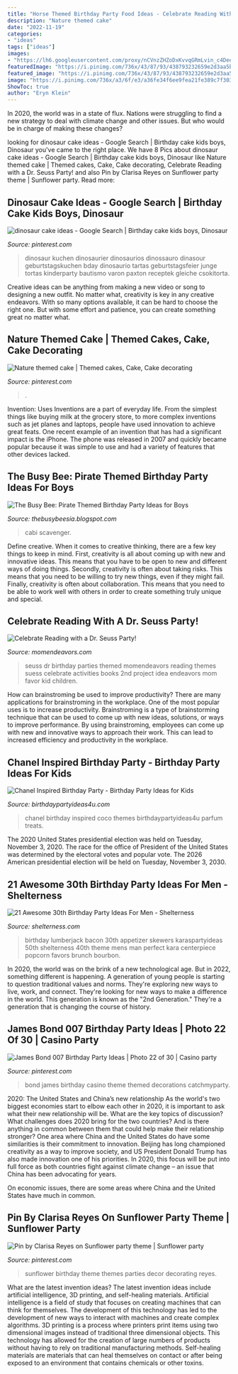 ```yaml
---
title: "Horse Themed Birthday Party Food Ideas - Celebrate Reading With A Dr. Seuss Party!"
description: "Nature themed cake"
date: "2022-11-19"
categories:
- "ideas"
tags: ["ideas"]
images:
- "https://lh6.googleusercontent.com/proxy/nCVnzZHZoDxKvvqGRmLvin_c4DeeNfS7VKFM_KFE1v1FHSiCpBc7QvUI_SKfsMoX5SwZ9bGUVHEVYvrJjc-okutAA6mHt19do7Y-b2wjdoptK7bBN7eOjTkP9jc1CVus-Fs9WyicsMc=s0-d"
featuredImage: "https://i.pinimg.com/736x/43/87/93/438793232659e2d3aa5b399b3f82143b--themed-cakes-kid-stuff.jpg"
featured_image: "https://i.pinimg.com/736x/43/87/93/438793232659e2d3aa5b399b3f82143b--themed-cakes-kid-stuff.jpg"
image: "https://i.pinimg.com/736x/a3/6f/e3/a36fe34f6ee9fea21fe389c7f30394a0--th-party-birthday-party-ideas.jpg"
ShowToc: true
author: "Eryn Klein"
---
```



In 2020, the world was in a state of flux. Nations were struggling to find a new strategy to deal with climate change and other issues. But who would be in charge of making these changes?

	

		
looking for dinosaur cake ideas - Google Search | Birthday cake kids boys, Dinosaur you've came to the right place. We have 8 Pics about dinosaur cake ideas - Google Search | Birthday cake kids boys, Dinosaur like Nature themed cake | Themed cakes, Cake, Cake decorating, Celebrate Reading with a Dr. Seuss Party! and also Pin by Clarisa Reyes on Sunflower party theme | Sunflower party. Read more:
		
    
## Dinosaur Cake Ideas - Google Search | Birthday Cake Kids Boys, Dinosaur

<img loading=lazy src="https://i.pinimg.com/736x/45/df/14/45df149e7af34e704c8071b5bfd0218d.jpg" onerror="this.onerror=null;this.src='https://tse1.mm.bing.net/th?id=OIP.P3SG0Nlg7NtYofFgYLSsEgHaJ3&amp;pid=15.1';" alt="dinosaur cake ideas - Google Search | Birthday cake kids boys, Dinosaur">

_Source: pinterest.com_

>dinosaur kuchen dinosaurier dinosaurios dinossauro dinasour geburtstagskuchen bday dinosaurio tartas geburtstagsfeier junge tortas kinderparty bautismo varon paxton receptek gleiche csokitorta. 

	

Creative ideas can be anything from making a new video or song to designing a new outfit. No matter what, creativity is key in any creative endeavors. With so many options available, it can be hard to choose the right one. But with some effort and patience, you can create something great no matter what.

    
## Nature Themed Cake | Themed Cakes, Cake, Cake Decorating

<img loading=lazy src="https://i.pinimg.com/736x/43/87/93/438793232659e2d3aa5b399b3f82143b--themed-cakes-kid-stuff.jpg" onerror="this.onerror=null;this.src='https://tse3.mm.bing.net/th?id=OIP.DtB6bRYzrLyJwzaPxSSpywHaJ3&amp;pid=15.1';" alt="Nature themed cake | Themed cakes, Cake, Cake decorating">

_Source: pinterest.com_

>. 

	

Invention: Uses
Inventions are a part of everyday life. From the simplest things like buying milk at the grocery store, to more complex inventions such as jet planes and laptops, people have used innovation to achieve great feats. 
One recent example of an invention that has had a significant impact is the iPhone. The phone was released in 2007 and quickly became popular because it was simple to use and had a variety of features that other devices lacked.

    
## The Busy Bee: Pirate Themed Birthday Party Ideas For Boys

<img loading=lazy src="https://lh6.googleusercontent.com/proxy/nCVnzZHZoDxKvvqGRmLvin_c4DeeNfS7VKFM_KFE1v1FHSiCpBc7QvUI_SKfsMoX5SwZ9bGUVHEVYvrJjc-okutAA6mHt19do7Y-b2wjdoptK7bBN7eOjTkP9jc1CVus-Fs9WyicsMc=s0-d" onerror="this.onerror=null;this.src='https://tse2.mm.bing.net/th?id=OIP.GGzjbNkVLtHGiSW4dLgO6wHaJ3&amp;pid=15.1';" alt="The Busy Bee: Pirate Themed Birthday Party Ideas for Boys">

_Source: thebusybeesia.blogspot.com_

>cabi scavenger. 

	

Define creative.
When it comes to creative thinking, there are a few key things to keep in mind. First, creativity is all about coming up with new and innovative ideas. This means that you have to be open to new and different ways of doing things. Secondly, creativity is often about taking risks. This means that you need to be willing to try new things, even if they might fail. Finally, creativity is often about collaboration. This means that you need to be able to work well with others in order to create something truly unique and special.

    
## Celebrate Reading With A Dr. Seuss Party!

<img loading=lazy src="http://www.momendeavors.com/wp-content/uploads/2014/03/Dr.-Seuss-Party-Ideas-626x1024.jpg" onerror="this.onerror=null;this.src='https://tse1.mm.bing.net/th?id=OIP.ANzWHvNho0_P5svrwIgX_gHaMH&amp;pid=15.1';" alt="Celebrate Reading with a Dr. Seuss Party!">

_Source: momendeavors.com_

>seuss dr birthday parties themed momendeavors reading themes suess celebrate activities books 2nd project idea endeavors mom favor kid children. 

	

How can brainstroming be used to improve productivity?
There are many applications for brainstroming in the workplace. One of the most popular uses is to increase productivity. Brainstroming is a type of brainstorming technique that can be used to come up with new ideas, solutions, or ways to improve performance. By using brainstroming, employees can come up with new and innovative ways to approach their work. This can lead to increased efficiency and productivity in the workplace.

    
## Chanel Inspired Birthday Party - Birthday Party Ideas For Kids

<img loading=lazy src="https://www.birthdaypartyideas4u.com/wp-content/uploads/2015/12/COCO-Chanel-inspired-birthday-party-parfum-treats-550x733.jpg" onerror="this.onerror=null;this.src='https://tse3.mm.bing.net/th?id=OIP.CMYJuYMg_mH1TScYt118MwHaJ3&amp;pid=15.1';" alt="Chanel Inspired Birthday Party - Birthday Party Ideas for Kids">

_Source: birthdaypartyideas4u.com_

>chanel birthday inspired coco themes birthdaypartyideas4u parfum treats. 

	

The 2020 United States presidential election was held on Tuesday, November 3, 2020. The race for the office of President of the United States was determined by the electoral votes and popular vote. The 2026 American presidential election will be held on Tuesday, November 3, 2030.

    
## 21 Awesome 30th Birthday Party Ideas For Men - Shelterness

<img loading=lazy src="https://i.shelterness.com/2017/02/14-bacon-skewers-will-be-a-perfect-appetizer.jpg" onerror="this.onerror=null;this.src='https://tse3.mm.bing.net/th?id=OIP.o1yr4zsQt4DdBeZsY0MuXwHaLG&amp;pid=15.1';" alt="21 Awesome 30th Birthday Party Ideas For Men - Shelterness">

_Source: shelterness.com_

>birthday lumberjack bacon 30th appetizer skewers karaspartyideas 50th shelterness 40th theme mens man perfect kara centerpiece popcorn favors brunch bourbon. 

	

In 2020, the world was on the brink of a new technological age. But in 2022, something different is happening. A generation of young people is starting to question traditional values and norms. They're exploring new ways to live, work, and connect. They're looking for new ways to make a difference in the world. This generation is known as the "2nd Generation." They're a generation that is changing the course of history.

    
## James Bond 007 Birthday Party Ideas | Photo 22 Of 30 | Casino Party

<img loading=lazy src="https://i.pinimg.com/736x/a3/6f/e3/a36fe34f6ee9fea21fe389c7f30394a0--th-party-birthday-party-ideas.jpg" onerror="this.onerror=null;this.src='https://tse2.mm.bing.net/th?id=OIP.VFAO2eMLUibjZO8STN1JbQHaJ3&amp;pid=15.1';" alt="James Bond 007 Birthday Party Ideas | Photo 22 of 30 | Casino party">

_Source: pinterest.com_

>bond james birthday casino theme themed decorations catchmyparty. 

	

2020: The United States and China’s new relationship
As the world's two biggest economies start to elbow each other in 2020, it is important to ask what their new relationship will be. What are the key topics of discussion? What challenges does 2020 bring for the two countries? And is there anything in common between them that could help make their relationship stronger?
One area where China and the United States do have some similarities is their commitment to innovation. Beijing has long championed creativity as a way to improve society, and US President Donald Trump has also made innovation one of his priorities. In 2020, this focus will be put into full force as both countries fight against climate change – an issue that China has been advocating for years.

On economic issues, there are some areas where China and the United States have much in common.

    
## Pin By Clarisa Reyes On Sunflower Party Theme | Sunflower Party

<img loading=lazy src="https://i.pinimg.com/736x/e9/5e/a1/e95ea1f84abc656284915d6f918fb262.jpg" onerror="this.onerror=null;this.src='https://tse3.mm.bing.net/th?id=OIP.wcgZF9LqgilOrS4Z82UHzwHaNK&amp;pid=15.1';" alt="Pin by Clarisa Reyes on Sunflower party theme | Sunflower party">

_Source: pinterest.com_

>sunflower birthday theme themes parties decor decorating reyes. 

	

What are the latest invention ideas?
The latest invention ideas include artificial intelligence, 3D printing, and self-healing materials. Artificial intelligence is a field of study that focuses on creating machines that can think for themselves. The development of this technology has led to the development of new ways to interact with machines and create complex algorithms. 3D printing is a process where printers print items using two dimensional images instead of traditional three dimensional objects. This technology has allowed for the creation of large numbers of products without having to rely on traditional manufacturing methods. Self-healing materials are materials that can heal themselves on contact or after being exposed to an environment that contains chemicals or other toxins.

